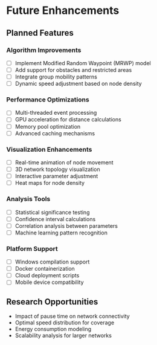 # Future Enhancements

## Planned Features

### Algorithm Improvements
- [ ] Implement Modified Random Waypoint (MRWP) model
- [ ] Add support for obstacles and restricted areas  
- [ ] Integrate group mobility patterns
- [ ] Dynamic speed adjustment based on node density

### Performance Optimizations
- [ ] Multi-threaded event processing
- [ ] GPU acceleration for distance calculations
- [ ] Memory pool optimization
- [ ] Advanced caching mechanisms

### Visualization Enhancements
- [ ] Real-time animation of node movement
- [ ] 3D network topology visualization
- [ ] Interactive parameter adjustment
- [ ] Heat maps for node density

### Analysis Tools
- [ ] Statistical significance testing
- [ ] Confidence interval calculations
- [ ] Correlation analysis between parameters
- [ ] Machine learning pattern recognition

### Platform Support
- [ ] Windows compilation support
- [ ] Docker containerization
- [ ] Cloud deployment scripts
- [ ] Mobile device compatibility

## Research Opportunities
- Impact of pause time on network connectivity
- Optimal speed distribution for coverage
- Energy consumption modeling
- Scalability analysis for larger networks
